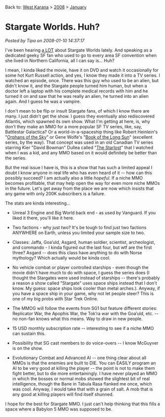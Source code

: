 Back to: [West Karana](/posts/westkarana.md) > [2008](/posts/2008/westkarana.md) > [January](./westkarana.md)
# Stargate Worlds. Huh?

*Posted by Tipa on 2008-01-10 14:37:17*

I've been hearing [a LOT](http://www.keenandgraev.com/?p=684) about Stargate Worlds lately. And speaking as a dedicated geeky SF fan who used to go to every area SF convention when she lived in Northern California, all I can say is... Huh?

I mean, I kinda liked the movie, have it on DVD and watch it occasionally for some hot Kurt Russell action, and yes, I know they made it into a TV series. I watched an episode, once. There was this guy who used to be an alien, but didn't know it, and the Stargate people turned him human, but when a doctor left a laptop with his complete medical records with him and he turned it on and saw that he was really an alien, he turned into an alien again. And I guess he was a vampire.

I don't mean to be flip or insult Stargate fans, of which I know there are many. I just didn't get the show. I guess they eventually also rediscovered Atlantis, which spawned its own show. What I'm getting at here, is, why don't they make an MMO for a more popular SF TV series, like, say, Battlestar Galactica? Or a world-in-a-spaceship thing like Robert Heinlein's "[Orphans of the Sky](http://en.wikipedia.org/wiki/Orphans_of_the_Sky)" or Gene Wolfe's "[Book of the Long Sun](http://en.wikipedia.org/wiki/Book_of_the_Long_Sun)" (excellent series, by the way). That concept was used in an old Canadian TV series starring Kier "David Bowman" Dullea called "[The Starlost](http://en.wikipedia.org/wiki/The_Starlost)" that I watched when I was a kid, and any MMO based on it would definitely be better than the series.

But the real issue I have is, this is a show that has such a limited appeal I doubt I know anyone in real life who has even heard of it -- how can this possibly succeed? I am actually also a little *hopeful*. If a niche MMO becomes profitable, that may help open the way for even more niche MMOs in the future. Let's get away from the place we are now which insists that any game with only 200K subscribers is a failure.

The stats are kinda interesting...

 * Unreal 3 Engine and Big World back end - as used by Vanguard. If you liked it there, you'll like it here.

 * Two factions - why just two? It's be tough to find just two factions ANYWHERE on Earth, unless you limited your sample size to two.

 * Classes: Jaffa, Goa’uld, Asgard, human soldier, scientist, archeologist, and commando - I kinda figured out the last four, but wtf are the first three? Asgard -- does this class have anything to do with Norse mythology? Which actually would be kinda cool.

 * No vehicle combat or player controlled starships - even though the movie didn't have much to do with space, I guess the series does (I thought the Stargates were used instead of starships -- there's probably a reason a show called "Stargate" uses space ships instead that I don't know. My guess: space ships look cooler than metal arches.). Anyway, if you have a space ship in your game, why not let people steer? This is one of my big probs with Star Trek Online.

 * The MMOG will follow the events from SG1 but feature different stories: Replicator War, the Apophis War, the Tok’ra war with the Goa’uld, etc. -- no non-fan knows what this means. Way to draw in new people.

 * 15 USD monthly subscription rate -- interesting to see if a niche MMO can sustain this.

 * Possibility that SG cast members to do voice-overs -- I know McGuyver is on the show.

 * Evolutionary Combat and Advanced AI -- one thing clear about all MMOs is that the enemies are built to DIE. You can EASILY program an AI to be very good at killing the player -- the point is not to make them fight better, but to die more entertainingly. I have never played an MMO in which the bosses or normal mobs showed the slightest bit of real intelligence, though the Bane in Tabula Rasa flanked me once, which was cool. Anyway, I would take that with a grain of salt. A mob that is any good at killing players will find itself shunned.

I hope for the best for Stargate MMO. I just can't help thinking that this fills a space where a Babylon 5 MMO was supposed to be.

